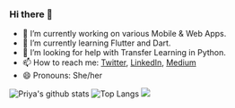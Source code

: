### Hi there 👋

- 🔭 I’m currently working on various Mobile & Web Apps.
- 🌱 I’m currently learning Flutter and Dart.
- 🤔 I’m looking for help with Transfer Learning in Python.
- 📫 How to reach me: [Twitter](https://twitter.com/CoderCooks), [LinkedIn](https://www.linkedin.com/in/priya-mishra-577447177/), [Medium](https://medium.com/@priya81199)
- 😄 Pronouns: She/her


![Priya's github stats](https://github-readme-stats.vercel.app/api?username=Priya-81199&show_icons=true&theme=tokyonight) ![Top Langs](https://github-readme-stats.vercel.app/api/top-langs/?username=Priya-81199&layout=compact&hide=MakeFile)
![](https://komarev.com/ghpvc/?username=Priya-81199&color=green)
<!--
**Priya-81199/Priya-81199** is a ✨ _special_ ✨ repository because its `README.md` (this file) appears on your GitHub profile.

Here are some ideas to get you started:
- 💬 Ask me about ...
- 👯 I’m looking to collaborate on ...
- ⚡ Fun fact: ...
-->

